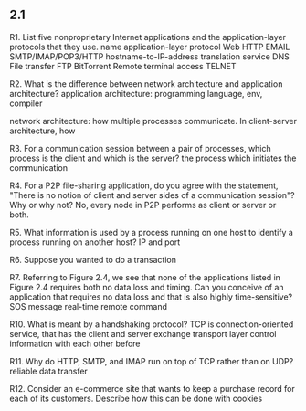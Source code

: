 ## 2.1
R1. List five nonproprietary Internet applications and the application-layer protocols that they use.
  name    application-layer protocol
  Web      HTTP
  EMAIL    SMTP/IMAP/POP3/HTTP
  hostname-to-IP-address translation service         DNS
  File transfer   FTP
                  BitTorrent
  Remote terminal access TELNET


R2. What is the difference between network architecture and application architecture?
  application architecture:
    programming language, env, compiler

  network architecture:
    how multiple processes communicate.
    In client-server architecture, how

R3. For a communication session between a pair of processes, which process is the client and which is the server?
  the process which initiates the communication

R4. For a P2P file-sharing application, do you agree with the statement, "There is no
notion of client and server sides of a communication session"? Why or why not?
  No, every node in P2P performs as client or server or both.

R5. What information is used by a process running on one host to identify a process
running on another host?
  IP and port

R6. Suppose you wanted to do a transaction

R7. Referring to Figure 2.4, we see that none of the applications listed in Figure
2.4 requires both no data loss and timing. Can you conceive of an application
that requires no data loss and that is also highly time-sensitive?
  SOS message
  real-time remote command

R10. What is meant by a handshaking protocol?
  TCP is connection-oriented service, that has the client and server exchange transport layer control information with each other before   

R11. Why do HTTP, SMTP, and IMAP run on top of TCP rather than on UDP?
  reliable data transfer

R12. Consider an e-commerce site that wants to keep a purchase record for each of its customers. Describe how this can be done with cookies
